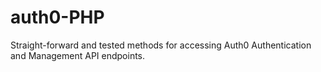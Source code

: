 # auth0-PHP
Straight-forward and tested methods for accessing Auth0 Authentication and Management API endpoints.

